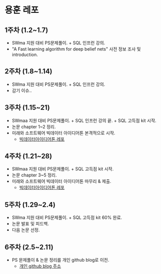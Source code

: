 # 용훈 레포
## 1주차 (1.2~1.7)
- SWma 지원 대비 PS문제풀이. + SQL 인프런 강의.
- "A Fast learning algorithm for deep belief nets" 사전 정보 조사 및 introduction.

## 2주차 (1.8~1.14)
- SWma 지원 대비 PS문제풀이. + SQL 인프런 강의.
- 감기 이슈..

## 3주차 (1.15~21)
- SWmaa 지원 대비 PS문제풀이. + SQL 인프런 강의 끝. + SQL 고득점 kit 시작.
- 논문 chapter 1~2 정리.
- 미래와 소프트웨어 빅데이터 아이디어톤 본격적으로 시작.
  - [빅데이터아이디어톤 레포](https://github.com/hun9008/ideaton_mireaSW.git)

## 4주차 (1.21~28)
- SWmaa 지원 대비 PS문제풀이. + SQL 고득점 kit 시작.
- 논문 chapter 3~5 정리.
- 미래와 소프트웨어 빅데이터 아이디어톤 마무리 & 제출.
  - [빅데이터아이디어톤 레포](https://github.com/hun9008/ideaton_mireaSW.git)

## 5주차 (1.29~2.4)
- SWma 지원 대비 PS문제풀이. + SQL 고득점 kit 60% 완료.
- 논문 발표 및 피드백.
- 다음 논문 선정.

## 6주차 (2.5~2.11)
- PS 문제풀이 & 논문 정리를 개인 github blog로 이전.
  - [개인 github blog 주소](https://hun9008.github.io)

